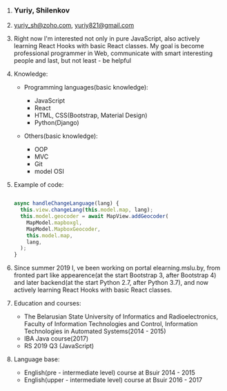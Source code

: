 1.  ### Yuriy, Shilenkov

2. yuriy_sh@zoho.com, yuriy821@gmail.com

3.  Right now I'm interested not only in pure JavaScript,
also actively learning React Hooks with basic React classes.
My goal is become professional programmer in Web, communicate with smart interesting people
and last, but not least - be helpful

4. Knowledge:

    - Programming languages(basic knowledge):

        * JavaScript
        * React
        * HTML, CSS(Bootstrap, Material Design)
        * Python(Django)

    - Others(basic knowledge):

        * OOP
        * MVC
        * Git
        * model OSI

5.  Example of code:

    ```javascript

    async handleChangeLanguage(lang) {
      this.view.changeLang(this.model.map, lang);
      this.model.geocoder = await MapView.addGeocoder(
        MapModel.mapboxgl,
        MapModel.MapboxGeocoder,
        this.model.map,
        lang,
      );
    }

    ```

6. Since summer 2019 I, ve been working on portal elearning.mslu.by, from fronted part like appearence(at the start Bootstrap 3, after Bootstrap 4)
and later backend(at the start Python 2.7, after Python 3.7), and now actively learning React Hooks with basic React classes.

7. Education and courses:

    - The Belarusian State University of Informatics and Radioelectronics,
        Faculty of Information Technologies and Control,
        Information Technologies in Automated Systems(2014 - 2015)
    - IBA Java course(2017)
    - RS 2019 Q3 (JavaScript)

8. Language base:

    - English(pre - intermediate level) course at Bsuir 2014 - 2015
    - English(upper - intermediate level) course at Bsuir 2016 - 2017
